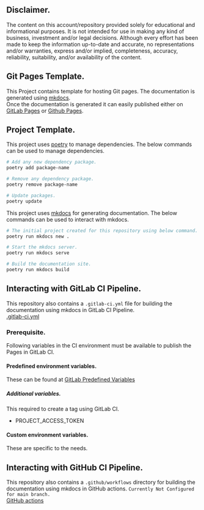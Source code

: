 ## Disclaimer.
The content on this account/repository provided solely for educational and informational purposes.
It is not intended for use in making any kind of business, investment and/or legal decisions.
Although every effort has been made to keep the information up-to-date and accurate, no representations and/or warranties, express and/or implied, completeness, accuracy, reliability, suitability, and/or availability of the content.

## Git Pages Template.
This Project contains template for hosting Git pages. The documentation is generated using [mkdocs](https://www.mkdocs.org/).  
Once the documentation is generated it can easily published either on [GitLab Pages](https://docs.gitlab.com/ee/user/project/pages/) or [Github Pages](https://docs.github.com/en/pages).

## Project Template.
This project uses [poetry](https://python-poetry.org/docs/) to manage dependencies. The below commands can be used to manage dependencies.
```bash
# Add any new dependency package.
poetry add package-name

# Remove any dependency package.
poetry remove package-name

# Update packages.
poetry update
```

This project uses [mkdocs](https://www.mkdocs.org/) for generating documentation. The below commands can be used to interact with mkdocs.
```bash
# The initial project created for this repository using below command.
poetry run mkdocs new .

# Start the mkdocs server.
poetry run mkdocs serve

# Build the documentation site.
poetry run mkdocs build
```

## Interacting with GitLab CI Pipeline.
This repository also contains a `.gitlab-ci.yml` file for building the documentation using mkdocs in GitLab CI Pipeline.  
[.gitlab-ci.yml](https://docs.gitlab.com/ee/ci/yaml/)

### Prerequisite.
Following variables in the CI environment must be available to publish the Pages in GitLab CI.

#### Predefined environment variables.
These can be found at [GitLab Predefined Variables](https://docs.gitlab.com/ee/ci/variables/predefined_variables.html)

##### Additional variables.
This required to create a tag using GitLab CI.

- PROJECT_ACCESS_TOKEN

#### Custom environment variables.
These are specific to the needs.

## Interacting with GitHub CI Pipeline.
This repository also contains a `.github/workflows` directory for building the documentation using mkdocs in GitHub actions. `Currently Not Configured for main branch.`  
[GitHub actions](https://docs.github.com/en/actions)
